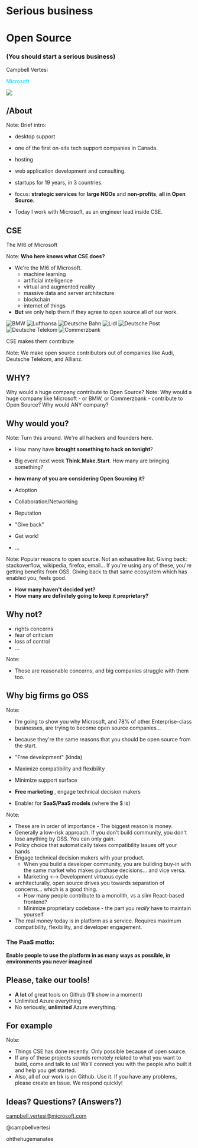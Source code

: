 # Serious business 
# <i class="fas fa-heart"></i> Open Source
### (You should start a serious business)

Campbell Vertesi

<span style="color: #00ccff;"><i class="fab fa-microsoft"></i> Microsoft </span>



![](img/click-here-headshot.jpg)<!-- .element height="300px" width="300px" -->
## /About

Note: Brief intro:
* desktop support 
* one of the first on-site tech support companies in Canada. 
* hosting
* web application development and consulting.

* startups for 19 years, in 3 countries.
* focus: **strategic services** for **large NGOs** and **non-profits**, **all in Open Source.**
* Today I work with Microsoft, as an engineer lead inside CSE. 



## CSE

The MI6 of Microsoft

Note: **Who here knows what CSE does?**

* We're the MI6 of Microsoft. 
  * machine learning
  * artificial intelligence
  * virtual and augmented reality
  * massive data and server architecture
  * blockchain
  * internet of things
* **But** we only help them if they agree to open source all of our work. 


![BMW](img/bmw.png)<!-- .element height="200px" width="200px" style="border:none; background:none; box-shadow:none" -->
![Lufthansa](img/lufthansa.png)<!-- .element height="200px" width="200px" style="border:none; background:none; box-shadow:none" -->
![Deutsche Bahn](img/deutsche-bahn.png)<!-- .element height="100px" width="100px" style="border:none; background:none; box-shadow:none; padding:50px;" -->
![Lidl](img/lidl.png)<!-- .element height="150px" width="150px" style="border:none; background:none; box-shadow:none; padding:25px;" --> 
![Deutsche Post](img/deutsche-post.png)<!-- .element height="100px" width="100px" style="border:none; background:none; box-shadow:none; padding:50px;" --> 
![Deutsche Telekom](img/telekom.png)<!-- .element height="200px" width="200px" style="border:none; background:none; box-shadow:none" --> 
![Commerzbank](img/commerzbank.png)<!-- .element height="200px" width="200px" style="border:none; background:none; box-shadow:none" --> 

CSE makes them contribute

Note: We make open source contributors out of companies like Audi, Deutsche Telekom, and Allianz. 



## WHY?

Why would a huge company contribute to Open Source?
Note: Why would a huge company like Microsoft - or BMW, or Commerzbank - contribute to Open Source?
Why would ANY company?



## Why would you?

Note: 
Turn this around. We're all hackers and founders here.
* How many have **brought something to hack on tonight**? 
* Big event next week **Think.Make.Start**. How many are bringing something?
* **how many of you are considering Open Sourcing it?**


* Adoption
* Collaboration/Networking
* Reputation
* "Give back"
* Get work!
* ...

Note:
Popular reasons to open source.
Not an exhaustive list.
Giving back: stackoverflow, wikipedia, firefox, email... If you're using any of these, you're getting benefits from OSS. Giving back to that same ecosystem which has enabled you, feels good.

* **How many haven't decided yet?**
* **How many are definitely going to keep it proprietary?**



## Why not?


* rights concerns
* fear of criticism
* loss of control
* ...

Note:
* Those are reasonable concerns, and big companies struggle with them too. 



## Why big firms go OSS
Note: 
* I'm going to show you why Microsoft, and 78% of other Enterprise-class businesses, are trying to become open source companies... 
* because they're the same reasons that you should be open source from the start.


* "Free development" (kinda)
* Maximize compatibility and flexibility
* Minimize support surface
* **Free marketing** , engage technical decision makers
* Enabler for **SaaS/PaaS models** (where the $ is)

Note: 
* These are in order of importance - The biggest reason is money.
* Generally a low-risk approach. If you don't build community, you don't lose anything by OSS. You can only gain.
* Policy choice that automatically takes compatibility issues off your hands
* Engage technical decision makers with your product. 
  * When you build a developer community, you are building buy-in with the same market who makes purchase decisions... and vice versa.
  * Marketing <--> Development virtuous cycle
* architecturally, open source drives you towards separation of concerns... which is a good thing. 
  * How many people contribute to a monolith, vs a slim React-based frontend? 
  * Minimize proprietary codebase - the part you *really* have to maintain yourself
* The real money today is in platform as a service. Requires maximum compatibility, flexibility, and developer engagement.


### The PaaS motto:
**Enable people to use the platform in as many ways as possible, in environments you never imagined**



## Please, take our tools!

* **A lot** of great tools on Github (I'll show in a moment)
* Unlimited Azure everything
* No seriously, **unlimited** Azure everything.


## For example

Note:
* Things CSE has done recently. Only possible because of open source. 
* If any of these projects sounds remotely related to what you want to build, come and talk to us! We'll connect you with the people who built it and help you get started.
* Also, all of our work is on Github. Use it. If you have any problems, please create an Issue. We respond quickly!



## Ideas? Questions? (Answers?)

<i class="fas fa-envelope"></i> campbell.vertesi@microsoft.com

<i class="fab fa-twitter"></i> @campbellvertesi

<i class="fab fa-github"></i> ohthehugemanatee

